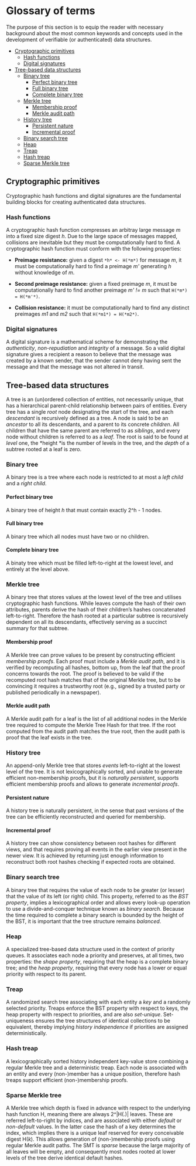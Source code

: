 # Glossary of terms

The purpose of this section is to equip the reader with necessary background
about the most common keywords and concepts used in the development of
verifiable (or authenticated) data structures.

* [Cryptographic primitives](#cryptographic-primitives)
    - [Hash functions](#hash-functions)
    - [Digital signatures](#digital-signatures)
* [Tree-based data structures](#tree-based-data-structures)
    - [Binary tree](#binary-tree)
        * [Perfect binary tree](#perfect-binary-tree)
        * [Full binary tree](#full-binary-tree)
        * [Complete binary tree](#complete-binary-tree)
    - [Merkle tree](#merkle-tree)
        * [Membership proof](#membership-proof)
        * [Merkle audit path](#merkle-audit-path)
    - [History tree](#history-tree)
        * [Persistent nature](#persistent-nature)
        * [Incremental proof](#incremental-proof)
    - [Binary search tree](#binary-search-tree)
    - [Heap](#heap)
    - [Treap](#treap)
    - [Hash treap](#hash-treap)
    - [Sparse Merkle tree](#sparse-merkle-tree)


## Cryptographic primitives

Cryptographic hash functions and digital signatures are the fundamental
building blocks for creating authenticated data structures.

### Hash functions

A cryptographic hash function compresses an arbitray large message *m* into a
fixed size digest *h*. Due to the large space of messages mapped, collisions
are inevitable but they must be computationally hard to find. A cryptographic
hash function must conform with the following properties:

- **Preimage resistance:** given a digest `*h* <- H(*m*)` for message *m*, it
must be computationally hard to find a preimage *m'* generating *h* without
knowledge of *m*.

- **Second preimage resistance:** given a fixed preimage *m*, it must be
computationally hard to find another preimage *m' != m* such that `H(*m*) =
H(*m'*)`.

- **Collision resistance:** it must be computationally hard to find any
distinct preimages *m1* and *m2* such that `H(*m1*) = H(*m2*)`.

### Digital signatures

A digital signature is a mathematical scheme for demonstrating the
*authenticity*, *non-repudiation* and *integrity* of a message. So a valid
digital signature gives a recipient a reason to believe that the message was
created by a known sender, that the sender cannot deny having sent the message
and that the message was not altered in transit.

## Tree-based data structures

A tree is an (un)ordered collection of entities, not necessarily unique, that
has a hierarchical parent-child relationship between pairs of entities. Every
tree has a single *root* node designating the start of the tree, and each
*descendant* is recursively defined as a tree. A node is said to be an
*ancestor* to all its descendants, and a parent to its concrete *children*.
All children that have the same parent are referred to as *siblings*, and
every node without children is referred to as a *leaf*. The root is said to be
found at *level* one, the *height *is the number of levels in the tree, and
the *depth* of a subtree rooted at a leaf is zero.

### Binary tree

A binary tree is a tree where each node is restricted to at most a *left
child* and a *right child*.

#### Perfect binary tree

A binary tree of height *h* that must contain exactly 2^h - 1 nodes.

#### Full binary tree

A binary tree which all nodes must have two or no children.

#### Complete binary tree

A binaty tree which must be filled left-to-right at the lowest level, and
entirely at the level above.

### Merkle tree

A binary tree that stores values at the lowest level of the tree and utilises
cryptographic hash functions. While leaves compute the hash of their own
attributes, parents derive the hash of their children’s hashes concatenated
left-to-right. Therefore the hash rooted at a particular subtree is
recursively dependent on all its descendants, effectively serving as a
succinct summary for that subtree.

#### Membership proof

A Merkle tree can prove values to be present by constructing efficient
*membership proofs*. Each proof must include a *Merkle audit path*, and it is
verified by recomputing all hashes, bottom up, from the leaf that the proof
concerns towards the root. The proof is believed to be valid if the recomputed
root hash matches that of the original Merkle tree, but to be convincing it
requires a trustworthy root (e.g., signed by a trusted party or published
periodically in a newspaper).

#### Merkle audit path

A Merkle audit path for a leaf is the list of all additional nodes in the
Merkle tree required to compute the Merkle Tree Hash for that tree. If the
root computed from the audit path matches the true root, then the audit path
is proof that the leaf exists in the tree.

### History tree

An append-only Merkle tree that stores *events* left-to-right at the lowest
level of the tree. It is not lexicographically sorted, and unable to generate
efficient non-membership proofs, but it is *naturally persistent*, supports
efficient membership proofs and allows to generate *incremental proofs*.

#### Persistent nature

A history tree is naturally persistent, in the sense that past versions of the
tree can be efficiently reconstructed and queried for membership.

#### Incremental proof

A history tree can show consistency between root hashes for different views,
and that requires proving all events in the earlier view present in the newer
view. It is achieved by returning just enough information to reconstruct both
root hashes checking if expected roots are obtained.

### Binary search tree

A binary tree that requires the value of each node to be greater (or lesser)
that the value of its left (or right) child. This property, referred to as the
*BST property*, implies a lexicographical order and allows every look-up
operation to use a divide-and-conquer technique known as *binary search*.
Because the time required to complete a binary search is bounded by the height
of the BST, it is important that the tree structure remains *balanced*.

### Heap

A specialized tree-based data structure used in the context of priority
queues. It associates each node a priority and preserves, at all times, two
properties: the *shape property*, requiring that the heap is a complete binary
tree; and the *heap property*, requiring that every node has a lower or equal
priority with respect to its parent.

### Treap

A randomized search tree associating with each entity a *key* and a randomly
selected priority. Treaps enforce the BST property with respect to keys, the
heap property with respect to priorities, and are also *set-unique*.
Set-uniqueness ensures the tree structures of identical collections to be
equivalent, thereby implying *history independence* if priorities are assigned
deterministically.

### Hash treap

A lexicographically sorted history independent key-value store combining a
regular Merkle tree and a deterministic treap. Each node is associated with an
entity and every (non-)member has a unique position, therefore hash treaps
support efficient (non-)membership proofs.

### Sparse Merkle tree

A Merkle tree which depth is fixed in advance with respect to the underlying
hash function H, meaning there are always 2^|H(.)| leaves.  These are referred
left-to-right by indices, and are associated with either *default* or
*non-default* values. In the latter case the hash of a key determines the
index, which implies there is a unique leaf reserved for every conceivable
digest H(*k*). This allows generation of (non-)membership proofs using regular
Merkle audit paths. The SMT is *sparse* because the large majority of all
leaves will be empty, and consequently most nodes rooted at lower levels of
the tree derive identical default hashes.
